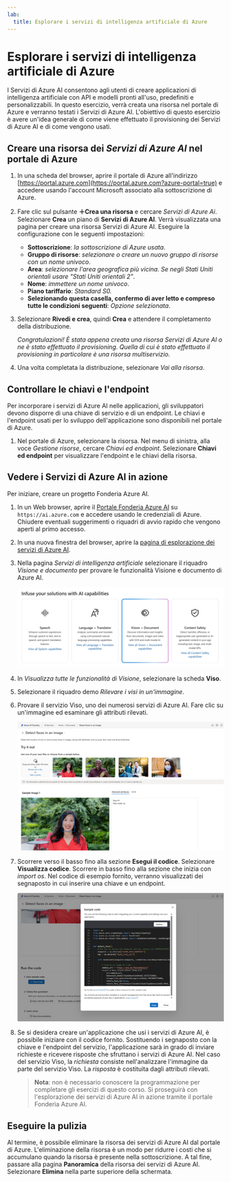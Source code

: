 ```yaml
---
lab:
  title: Esplorare i servizi di intelligenza artificiale di Azure
---
```


# Esplorare i servizi di intelligenza artificiale di Azure

I Servizi di Azure AI consentono agli utenti di creare applicazioni di intelligenza artificiale con API e modelli pronti all'uso, predefiniti e personalizzabili. In questo esercizio, verrà creata una risorsa nel portale di Azure e verranno testati i Servizi di Azure AI. L'obiettivo di questo esercizio è avere un'idea generale di come viene effettuato il provisioning dei Servizi di Azure AI e di come vengono usati.

## Creare una risorsa dei *Servizi di Azure AI* nel portale di Azure

1. In una scheda del browser, aprire il portale di Azure all'indirizzo [https://portal.azure.com](https://portal.azure.com?azure-portal=true) e accedere usando l'account Microsoft associato alla sottoscrizione di Azure.

1. Fare clic sul pulsante **&#65291;Crea una risorsa** e cercare *Servizi di Azure Ai*. Selezionare **Crea** un piano di **Servizi di Azure AI**. Verrà visualizzata una pagina per creare una risorsa Servizi di Azure AI. Eseguire la configurazione con le seguenti impostazioni:
    - **Sottoscrizione**: *la sottoscrizione di Azure usata*.
    - **Gruppo di risorse**: *selezionare o creare un nuovo gruppo di risorse con un nome univoco*.
    - **Area**: *selezionare l'area geografica più vicina. Se negli Stati Uniti orientali usare "Stati Uniti orientali 2"*.
    - **Nome**: *immettere un nome univoco*.
    - **Piano tariffario**: *Standard S0.*
    - **Selezionando questa casella, confermo di aver letto e compreso tutte le condizioni seguenti**: *Opzione selezionata*.

1. Selezionare **Rivedi e crea**, quindi **Crea** e attendere il completamento della distribuzione.

    *Congratulazioni! È stata appena creata una risorsa Servizi di Azure AI o ne è stato effettuato il provisioning. Quella di cui è stato effettuato il provisioning in particolare è una risorsa multiservizio.*

1. Una volta completata la distribuzione, selezionare *Vai alla risorsa*. 

## Controllare le chiavi e l'endpoint

Per incorporare i servizi di Azure AI nelle applicazioni, gli sviluppatori devono disporre di una chiave di servizio e di un endpoint. Le chiavi e l'endpoint usati per lo sviluppo dell'applicazione sono disponibili nel portale di Azure. 

1. Nel portale di Azure, selezionare la risorsa. Nel menu di sinistra, alla voce *Gestione risorse*, cercare *Chiavi ed endpoint*. Selezionare **Chiavi ed endpoint** per visualizzare l'endpoint e le chiavi della risorsa. 

## Vedere i Servizi di Azure AI in azione

Per iniziare, creare un progetto Fonderia Azure AI.

1. In un Web browser, aprire il [Portale Fonderia Azure AI](https://ai.azure.com) su `https://ai.azure.com` e accedere usando le credenziali di Azure. Chiudere eventuali suggerimenti o riquadri di avvio rapido che vengono aperti al primo accesso.
 
1. In una nuova finestra del browser, aprire la [pagina di esplorazione dei servizi di Azure AI](https://ai.azure.com/explore/aiservices).

1. Nella pagina *Servizi di intelligenza artificiale* selezionare il riquadro *Visione e documento* per provare le funzionalità Visione e documento di Azure AI.

    ![Screenshot del riquadro Visione e documento selezionato nella pagina Servizi di intelligenza artificiale.](./media/vision-document-tile.png)

1. In *Visualizza tutte le funzionalità di Visione*, selezionare la scheda **Viso**. 

1. Selezionare il riquadro demo *Rilevare i visi in un'immagine*. 

1. Provare il servizio Viso, uno dei numerosi servizi di Azure AI. Fare clic su un'immagine ed esaminare gli attributi rilevati. 

    ![Screenshot della demo di rilevamento del viso nel portale Fonderia Azure AI.](./media/detect-faces-demo.png)

1. Scorrere verso il basso fino alla sezione **Esegui il codice**. Selezionare **Visualizza codice**. Scorrere in basso fino alla sezione che inizia con *import os*. Nel codice di esempio fornito, verranno visualizzati dei segnaposto in cui inserire una chiave e un endpoint.

    ![Schermata della schermata di visualizzazione del codice con una visualizzazione dei segnaposto del codice per la chiave e l'endpoint.](./media/view-code-example.png) 

1. Se si desidera creare un'applicazione che usi i servizi di Azure AI, è possibile iniziare con il codice fornito. Sostituendo i segnaposto con la chiave e l'endpoint del servizio, l'applicazione sarà in grado di inviare richieste e ricevere risposte che sfruttano i servizi di Azure AI. Nel caso del servizio Viso, la *richiesta* consiste nell'analizzare l'immagine da parte del servizio Viso. La *risposta* è costituita dagli attributi rilevati. 

    >**Nota**: non è necessario conoscere la programmazione per completare gli esercizi di questo corso. Si proseguirà con l'esplorazione dei servizi di Azure AI in azione tramite il portale Fonderia Azure AI.  
 
## Eseguire la pulizia 

Al termine, è possibile eliminare la risorsa dei servizi di Azure AI dal portale di Azure. L'eliminazione della risorsa è un modo per ridurre i costi che si accumulano quando la risorsa è presente nella sottoscrizione. A tal fine, passare alla pagina **Panoramica** della risorsa dei servizi di Azure AI. Selezionare **Elimina** nella parte superiore della schermata.


